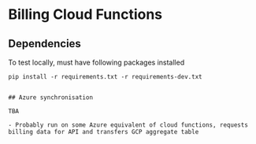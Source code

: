 # Billing Cloud Functions

## Dependencies

To test locally, must have following packages installed

```shell
pip install -r requirements.txt -r requirements-dev.txt


## Azure synchronisation

TBA

- Probably run on some Azure equivalent of cloud functions, requests billing data for API and transfers GCP aggregate table
```
